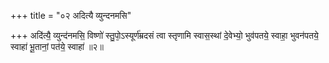+++
title = "०२ अदित्यै व्युन्दनमसि"

+++
अदि॑त्यै॒ व्युन्द॑नमसि॒ विष्णो॑ स्तु॒पो᳕ऽस्यूर्ण॑म्रदसं त्वा स्तृणामि स्वास॒स्थां दे॒वेभ्यो॒ भुव॑पतये॒ स्वाहा॒ भुवन॑पतये॒ स्वाहा॑ भू॒तानां॒ पत॑ये॒ स्वाहा॑ ॥२॥